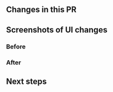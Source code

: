 <!--
  1. New dependency? Is there an accompanying ADR?
  2. New route? Is the code covered by functional (unit) and feature (browser) tests?
  3. New method/class? Have you documented your code using valid Yard syntax?
  4. Do you need to update the CHANGELOG?
-->

## Changes in this PR

<!--
  Succinct list of changes explaining what has changed and why.
-->

## Screenshots of UI changes

<!--
  Include full page from header to footer, cropping the sides to fit.
-->

### Before

### After

## Next steps

<!--
  Document this change in [Confluence](https://dfedigital.atlassian.net/wiki/spaces/GHBFS)
-->
